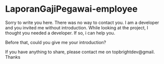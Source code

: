 # LaporanGajiPegawai-employee

Sorry to write you here.
There was no way to contact you.
I am a developer and you invited me without introduction.
While looking at the project, I thought you needed a developer.
If so, i can help you.

Before that, could you give me your introduction?

If you have anything to share, please contact me on topbrightdev@gmail.
Thanks

